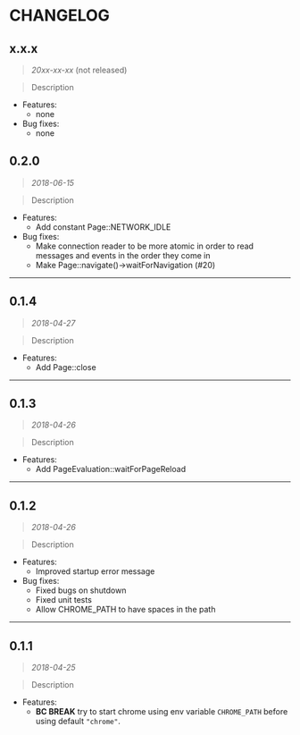 # CHANGELOG

## x.x.x

> *20xx-xx-xx* (not released)

> Description
    
* Features:
  * none
* Bug fixes:
  * none

## 0.2.0

> *2018-06-15*

> Description
    
* Features:
  * Add constant Page::NETWORK_IDLE
* Bug fixes:
  * Make connection reader to be more atomic in order to read messages and events in the order they come in
  * Make Page::navigate()->waitForNavigation (#20)
  
--------------

## 0.1.4

> *2018-04-27*

> Description

* Features:
  * Add Page::close

--------------

## 0.1.3

> *2018-04-26*

> Description
    
* Features:
  * Add PageEvaluation::waitForPageReload
  
--------------


## 0.1.2

> *2018-04-26*

> Description
    
* Features:
  * Improved startup error message
* Bug fixes:
  * Fixed bugs on shutdown
  * Fixed unit tests
  * Allow CHROME_PATH to have spaces in the path
  
--------------

## 0.1.1

> *2018-04-25*

> Description
    
* Features:
  * **BC BREAK** try to start chrome using env variable ``CHROME_PATH`` before using default ``"chrome"``.

